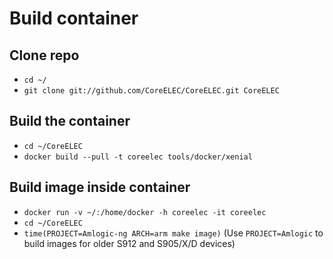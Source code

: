 # Build container

## Clone repo

* `cd ~/`
* `git clone git://github.com/CoreELEC/CoreELEC.git CoreELEC`

## Build the container

* `cd ~/CoreELEC`
* `docker build --pull -t coreelec tools/docker/xenial`

## Build image inside container

* `docker run -v ~/:/home/docker -h coreelec -it coreelec`
* `cd ~/CoreELEC`
* `time(PROJECT=Amlogic-ng ARCH=arm make image)` (Use `PROJECT=Amlogic` to build images for older S912 and S905/X/D devices)
